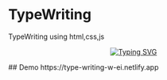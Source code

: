 # TypeWriting
TypeWriting using html,css,js
<p align="center"><a href="https://git.io/typing-svg"><img src="https://readme-typing-svg.herokuapp.com?font=Silkscreen&pause=1000&width=435&lines=TypeWriting;With+JavaScript" alt="Typing SVG" /></a></p>
## Demo  
https://type-writing-w-ei.netlify.app
